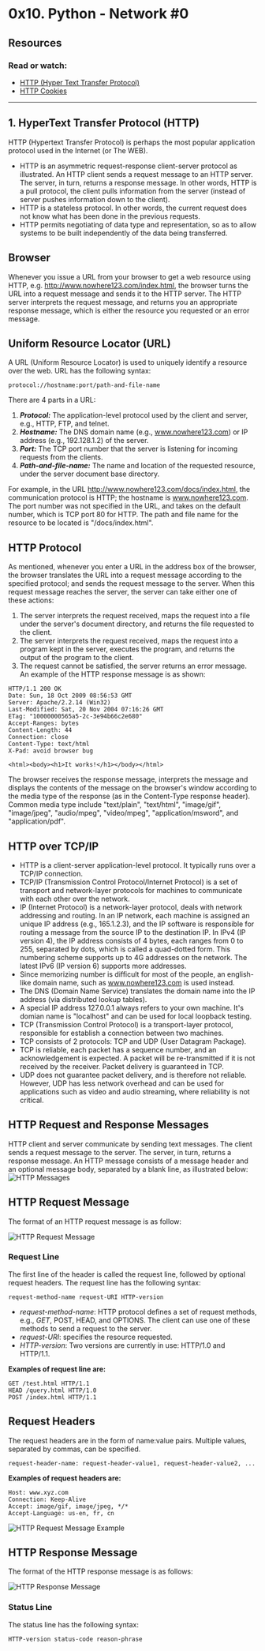 # 0x10. Python - Network #0

## Resources

### Read or watch:
- [HTTP (Hyper Text Transfer Protocol)](https://intranet.alxswe.com/rltoken/rAon_EpQ6PGl8N0plySn4A)
- [HTTP Cookies](https://intranet.alxswe.com/rltoken/MhVCl_0oviQldWPn5oX-NQ)

-------------------------
## 1. HyperText Transfer Protocol (HTTP)
HTTP (Hypertext Transfer Protocol) is perhaps the most popular application protocol used in the Internet (or The WEB).

- HTTP is an asymmetric request-response client-server protocol as illustrated.  An HTTP client sends a request message to an HTTP server.  The server, in turn, returns a response message.  In other words, HTTP is a pull protocol, the client pulls information from the server (instead of server pushes information down to the client).
 - HTTP is a stateless protocol. In other words, the current request does not know what has been done in the previous requests.
 - HTTP permits negotiating of data type and representation, so as to allow systems to be built independently of the data being transferred.

 ## Browser
 Whenever you issue a URL from your browser to get a web resource using HTTP, e.g. http://www.nowhere123.com/index.html, the browser turns the URL into a request message and sends it to the HTTP server. The HTTP server interprets the request message, and returns you an appropriate response message, which is either the resource you requested or an error message.

 ## Uniform Resource Locator (URL)

 A URL (Uniform Resource Locator) is used to uniquely identify a resource over the web. URL has the following syntax:
 ```
 protocol://hostname:port/path-and-file-name
 ```
 There are 4 parts in a URL:
 1. ***Protocol:*** The application-level protocol used by the client and server, e.g., HTTP, FTP, and telnet.
 2. ***Hostname:*** The DNS domain name (e.g., www.nowhere123.com) or IP address (e.g., 192.128.1.2) of the server.
 3. ***Port:*** The TCP port number that the server is listening for incoming requests from the clients.
 4. ***Path-and-file-name:*** The name and location of the requested resource, under the server document base directory.
 
 For example, in the URL http://www.nowhere123.com/docs/index.html, the communication protocol is HTTP; the hostname is www.nowhere123.com. The port number was not specified in the URL, and takes on the default number, which is TCP port 80 for HTTP. The path and file name for the resource to be located is "/docs/index.html".

 ## HTTP Protocol
 As mentioned, whenever you enter a URL in the address box of the browser, the browser translates the URL into a request message according to the specified protocol; and sends the request message to the server.
 When this request message reaches the server, the server can take either one of these actions:
 1. The server interprets the request received, maps the request into a file under the server's document directory, and returns the file requested to the client.
 2. The server interprets the request received, maps the request into a program kept in the server, executes the program, and returns the output of the program to the client.
 3. The request cannot be satisfied, the server returns an error message.
 An example of the HTTP response message is as shown:
```
HTTP/1.1 200 OK
Date: Sun, 18 Oct 2009 08:56:53 GMT
Server: Apache/2.2.14 (Win32)
Last-Modified: Sat, 20 Nov 2004 07:16:26 GMT
ETag: "10000000565a5-2c-3e94b66c2e680"
Accept-Ranges: bytes
Content-Length: 44
Connection: close
Content-Type: text/html
X-Pad: avoid browser bug
  
<html><body><h1>It works!</h1></body></html>
 ```
The browser receives the response message, interprets the message and displays the contents of the message on the browser's window according to the media type of the response (as in the Content-Type response header). Common media type include "text/plain", "text/html", "image/gif", "image/jpeg", "audio/mpeg", "video/mpeg", "application/msword", and "application/pdf".

## HTTP over TCP/IP
- HTTP is a client-server application-level protocol. It typically runs over a TCP/IP connection.
- TCP/IP (Transmission Control Protocol/Internet Protocol) is a set of transport and network-layer protocols for machines to communicate with each other over the network.
- IP (Internet Protocol) is a network-layer protocol, deals with network addressing and routing. In an IP network, each machine is assigned an unique IP address (e.g., 165.1.2.3), and the IP software is responsible for routing a message from the source IP to the destination IP. In IPv4 (IP version 4), the IP address consists of 4 bytes, each ranges from 0 to 255, separated by dots, which is called a quad-dotted form.  This numbering scheme supports up to 4G addresses on the network.  The latest IPv6 (IP version 6) supports more addresses.
- Since memorizing number is difficult for most of the people, an english-like domain name, such as www.nowhere123.com is used instead.
- The DNS (Domain Name Service) translates the domain name into the IP address (via distributed lookup tables).
- A special IP address 127.0.0.1 always refers to your own machine.  It's domian name is "localhost" and can be used for local loopback testing.
- TCP (Transmission Control Protocol) is a transport-layer protocol, responsible for establish a connection between two machines.
- TCP consists of 2 protocols: TCP and UDP (User Datagram Package).
- TCP is reliable, each packet has a sequence number, and an acknowledgement is expected.  A packet will be re-transmitted if it is not received by the receiver.  Packet delivery is guaranteed in TCP.
- UDP does not guarantee packet delivery, and is therefore not reliable.  However, UDP has less network overhead and can be used for applications such as video and audio streaming, where reliability is not critical.

## HTTP Request and Response Messages 
HTTP client and server communicate by sending text messages. The client sends a request message to the server.  The server, in turn, returns a response message.
An HTTP message consists of a message header and an optional message body, separated by a blank line, as illustrated below:
![HTTP Messages](images/HTTP_MessageFormat.png)

## HTTP Request Message

The format of an HTTP request message is as follow:

![HTTP Request Message](images/HTTP_RequestMessage.png)

### Request Line

The first line of the header is called the request line, followed by optional request headers.
The request line has the following syntax:
```
request-method-name request-URI HTTP-version
```
- *request-method-name*: HTTP protocol defines a set of request methods, e.g., *GET*, POST, HEAD, and OPTIONS. The client can use one of these methods to send a request to the server.
- *request-URI*: specifies the resource requested.
- *HTTP-version*: Two versions are currently in use: HTTP/1.0 and HTTP/1.1.

**Examples of request line are:**
```
GET /test.html HTTP/1.1
HEAD /query.html HTTP/1.0
POST /index.html HTTP/1.1
```
## Request Headers

The request headers are in the form of name:value pairs. Multiple values, separated by commas, can be specified.
```
request-header-name: request-header-value1, request-header-value2, ...
```
**Examples of request headers are:**
```
Host: www.xyz.com
Connection: Keep-Alive
Accept: image/gif, image/jpeg, */*
Accept-Language: us-en, fr, cn
```
![HTTP Request Message Example](images/HTTP_RequestMessageExample.png)

## HTTP Response Message

The format of the HTTP response message is as follows:

![HTTP Response Message](images/HTTP_ResponseMessage.png)

### Status Line
The status line has the following syntax:
```
HTTP-version status-code reason-phrase
```
